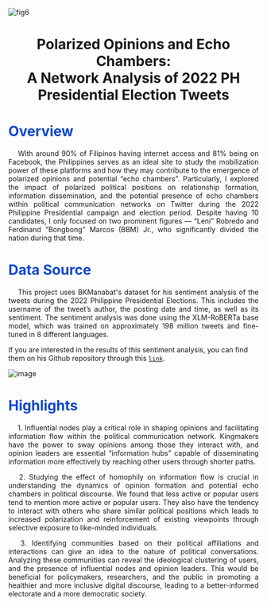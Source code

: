 ![fig6](https://github.com/lorainemnrc/network-science-ph_elections2022/assets/23328647/ece2e4c7-f0ee-4d93-8aaf-0a33fdadf387)

<h1 align="center">Polarized Opinions and Echo Chambers: <br> A Network Analysis of 2022 PH Presidential Election Tweets</h1>

<h1 style="color: #1048CB"><b>Overview</b></h1>

<p align="justify"> &emsp;
  With around 90% of Filipinos having internet access and 81% being on Facebook, the Philippines serves as an ideal site to study the mobilization power of these platforms and how they may contribute to the emergence of polarized opinions and potential “echo chambers”. Particularly, I explored the impact of polarized political positions on relationship formation, information dissemination, and the potential presence of echo chambers within political communication networks on Twitter during the 2022 Philippine Presidential campaign and election period. Despite having 10 candidates, I only focused on two prominent figures — “Leni” Robredo and Ferdinand “Bongbong” Marcos (BBM) Jr., who significantly divided the nation during that time.
</p>

<h1 style="color: #1048CB"><b>Data Source</b></h1>

<p align="justify"> &emsp;
  This project uses BKManabat's dataset for his sentiment analysis of the tweets during the 2022 Philippine Presidential Elections. This includes the username of the tweet’s author, the posting date and time, as well as its sentiment. The sentiment analysis was done using the XLM-RoBERTa base model, which was trained on approximately 198 million tweets and fine-tuned in 8 different languages.
</p>

  If you are interested in the results of this sentiment analysis, you can find them on his Github repository through this [`link`](https://github.com/BKManabat/2022-presidential-sentiment-analysis-ph/tree/main#results).

![image](https://github.com/lorainemnrc/network-science-ph_elections2022/assets/23328647/7884c7f8-3a88-4a47-b24f-f3134d8e540e)


<h1 style="color: #1048CB"><b>Highlights</b></h1>

<p align="justify"> &emsp; 
1. Influential nodes play a critical role in shaping opinions and facilitating information flow within the political communication network. Kingmakers have the power to sway opinions among those they interact with, and opinion leaders are essential “information hubs” capable of disseminating information more effectively by reaching other users through shorter paths.
</p>
<p align="justify"> &emsp; 
2. Studying the effect of homophily on information flow is crucial in understanding the dynamics of opinion formation and potential echo chambers in political discourse. We found that less active or popular users tend to mention more active or popular users. They also have the tendency to interact with others who share similar political positions which leads to increased polarization and reinforcement of existing viewpoints through selective exposure to like-minded individuals.
</p>
<p align="justify"> &emsp; 
3. Identifying communities based on their political affiliations and interactions can give an idea to the nature of political conversations. Analyzing these communities can reveal the ideological clustering of users, and the presence of influential nodes and opinion leaders. This would be beneficial for policymakers, researchers, and the public in promoting a healthier and more inclusive digital discourse, leading to a better-informed electorate and a more democratic society.
</p>
  
